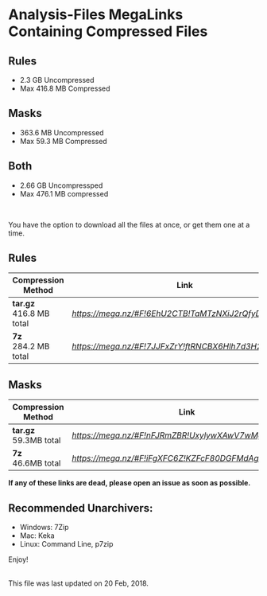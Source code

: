 # Analysis-Files MegaLinks Containing Compressed Files

## Rules
* 2.3 GB Uncompressed
* Max 416.8 MB Compressed


## Masks
* 363.6 MB Uncompressed
* Max 59.3 MB Compressed


## Both

* 2.66 GB Uncompressped
* Max 476.1 MB compressed

<br>


You have the option to download all the files at once, or get them one at a time.

## Rules

| Compression Method | Link |
| --- | --- |
| __tar.gz__ <br> 416.8 MB total | *https://mega.nz/#F!6EhU2CTB!TaMTzNXiJ2rQfyDHLnnp7w* |
| __7z__ <br> 284.2 MB total |*https://mega.nz/#F!7JJFxZrY!ftRNCBX6Hlh7d3H2fyJKew* |


## Masks

| Compression Method | Link |
| --- | --- |
| __tar.gz__ <br> 59.3MB total | *https://mega.nz/#F!nFJRmZBR!UxylywXAwV7wMgDjV3cSJw* |
| __7z__ <br> 46.6MB total |*https://mega.nz/#F!iFgXFC6Z!KZFcF80DGFMdAgQdyl-4yg* |


__If any of these links are dead, please open an issue as soon as possible.__



## Recommended Unarchivers:
* Windows: 7Zip
* Mac: Keka
* Linux: Command Line, p7zip




Enjoy!

<br>
This file was last updated on 20 Feb, 2018.

